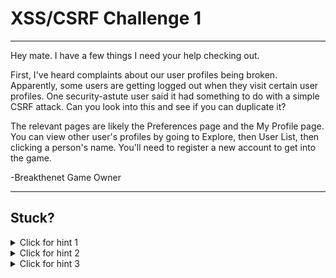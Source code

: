 # XSS/CSRF Challenge 1

----------------------

Hey mate. I have a few things I need your help checking out.

First, I've heard complaints about our user profiles being broken. Apparently, some users are getting logged out when they visit certain user profiles. One security-astute user said it had something to do with a simple CSRF attack. Can you look into this and see if you can duplicate it?

The relevant pages are likely the Preferences page and the My Profile page. You can view other user's profiles by going to Explore, then User List, then clicking a person's name. You'll need to register a new account to get into the game.

-Breakthenet Game Owner

----------------------

Stuck? 
----------------------
<details> 
  <summary>Click for hint 1</summary>
   When a webpage loads an image, your cookies/logged in session is passed to the server on which the image is hosted. 
</details>

<details> 
  <summary>Click for hint 2</summary>
  If you load a non-image url into an html image tag... html still makes the request to that url with the user's cookies, and the user just sees a broken image.
</details>

<details> 
  <summary>Click for hint 3</summary>
   What happens if you try putting a non-image url into the Display Pic preference? 
</details>



